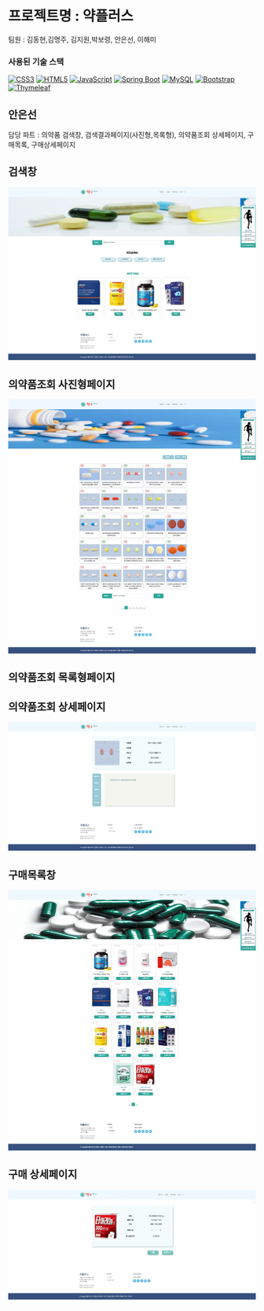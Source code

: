  # 프로젝트명 : 약플러스
 팀원 : 김동현,김명주, 김지원,박보령, 안은선, 이해미
 
### 사용된 기술 스택

[![CSS3](https://img.shields.io/badge/CSS3-blue)](https://developer.mozilla.org/en-US/docs/Web/CSS)
[![HTML5](https://img.shields.io/badge/HTML5-red)](https://developer.mozilla.org/en-US/docs/Web/HTML)
[![JavaScript](https://img.shields.io/badge/JavaScript-blue)](https://developer.mozilla.org/en-US/docs/Web/JavaScript)
[![Spring Boot](https://img.shields.io/badge/Spring%20Boot-success)](https://spring.io/projects/spring-boot)
[![MySQL](https://img.shields.io/badge/MySQL-informational)](https://www.mysql.com/)
[![Bootstrap](https://img.shields.io/badge/Bootstrap-blueviolet)](https://getbootstrap.com/)
[![Thymeleaf](https://img.shields.io/badge/Thymeleaf-orange)](https://www.thymeleaf.org/)


## 안은선
담당 파트 : 의약품 검색창, 검색결과페이지(사진형,목록형), 의약품조회 상세페이지, 구매목록, 구매상세페이지


## 검색창
![검색페이지](img/1.jpeg)
## 의약품조회 사진형페이지
![사진형결과페이지](img/2.jpeg)
## 의약품조회 목록형페이지

## 의약품조회 상세페이지
![상세페이지](img/4.jpeg)
## 구매목록창
![구매목록](img/5.jpeg)
## 구매 상세페이지
![구매상세](img/6.jpeg)
